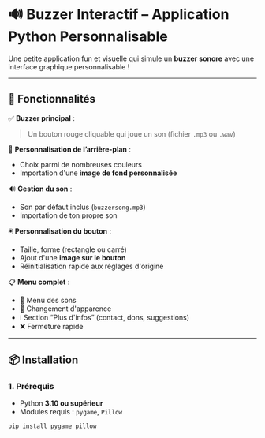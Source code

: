 # 🔊 Buzzer Interactif – Application Python Personnalisable

Une petite application fun et visuelle qui simule un **buzzer sonore** avec une interface graphique personnalisable !

---

## 🚀 Fonctionnalités

✅ **Buzzer principal** :  
> Un bouton rouge cliquable qui joue un son (fichier `.mp3` ou `.wav`)

🎨 **Personnalisation de l’arrière-plan** :
- Choix parmi de nombreuses couleurs
- Importation d'une **image de fond personnalisée**

🔊 **Gestion du son** :
- Son par défaut inclus (`buzzersong.mp3`)
- Importation de ton propre son

🖲️ **Personnalisation du bouton** :
- Taille, forme (rectangle ou carré)
- Ajout d'une **image sur le bouton**
- Réinitialisation rapide aux réglages d'origine

📋 **Menu complet** :
- 🎵 Menu des sons
- 🎨 Changement d'apparence
- ℹ️ Section “Plus d'infos” (contact, dons, suggestions)
- ❌ Fermeture rapide

---

## 📦 Installation

### 1. Prérequis

- Python **3.10 ou supérieur**
- Modules requis : `pygame`, `Pillow`

```bash
pip install pygame pillow
